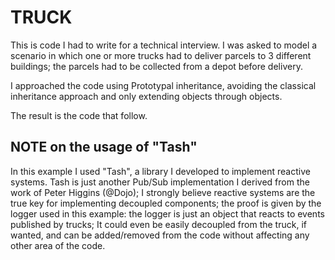 # TRUCK

This is code I had to write for a technical interview. I was asked to model a scenario in which one or more trucks had to deliver parcels to 3 different buildings; the parcels had to be collected from a depot before delivery.

I approached the code using Prototypal inheritance, avoiding the classical inheritance approach and only extending objects through objects.

The result is the code that follow.

## NOTE on the usage of "Tash"

In this example I used "Tash", a library I developed to implement reactive systems.
Tash is just another Pub/Sub implementation I derived from the work of Peter Higgins (@Dojo); I strongly believe reactive systems are the true key for implementing decoupled components; the proof is given by the logger used in this example: the logger is just an object that reacts to events published by trucks; It could even be easily decoupled from the truck, if wanted, and can be added/removed from the code without affecting any other area of the code.